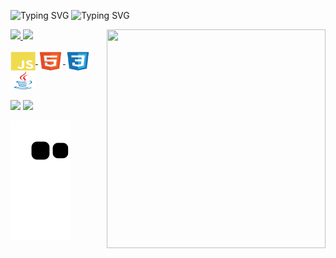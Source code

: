 ![Typing SVG](https://readme-typing-svg.herokuapp.com/?color=ADFF2F&size=35&center=true&vCenter=true&width=1000&lines=Hello!+I'm+Sabrina,+Welcome+to+my+GitHub+profile.💘)
![Typing SVG](https://readme-typing-svg.herokuapp.com/?color=ADFF2F&size=25&center=true&vCenter=true&width=1000&lines=I'm+Full+Stack+Java+Developer+Jr.💻)

<img align="right" width=350 height=350 src=https://github.com/Sabrinaporfilia/Sabrinaporfilia/assets/101189470/78461282-bcda-44e4-b3c7-91e42fb9d110/>

 <div>
<a href="https://github.com/sabrinaporfilia">
  <img height="180em" src="https://github-readme-stats.vercel.app/api?username=sabrinaporfilia&show_icons=true&theme=chartreuse-dark&include_all_commits=true&count_private=true"/>
  <img height="180em" src="https://github-readme-stats.vercel.app/api/top-langs/?username=sabrinaporfilia&layout=compact&langs_count=7&theme=chartreuse-dark"/>

</div>
<div style="display: inline_block"><br>
  <img align="center" alt="Js" height="30" width="40" src="https://raw.githubusercontent.com/devicons/devicon/master/icons/javascript/javascript-plain.svg">
  <img align="center" alt="HTML" height="30" width="40" src="https://raw.githubusercontent.com/devicons/devicon/master/icons/html5/html5-original.svg">
  <img align="center" alt="CSS" height="30" width="40" src="https://raw.githubusercontent.com/devicons/devicon/master/icons/css3/css3-original.svg">
  <img align="center" alt="Java" height="30" width="40" src="https://raw.githubusercontent.com/devicons/devicon/master/icons/java/java-original.svg">
</div>
 
 <br>
 
<div> 
  <a href = "mailto:sabrinaprogram99@gmail.com"><img src="https://img.shields.io/badge/-Gmail-%23333?style=for-the-badge&logo=gmail&logoColor=white" target="_blank"></a>
  <a href="https://www.linkedin.com/in/sabrina-porfilia/" target="_blank"><img src="https://img.shields.io/badge/-LinkedIn-%230077B5?style=for-the-badge&logo=linkedin&logoColor=white" target="_blank"></a> 
 
  ![Snake animation](https://github.com/sabrinaporfilia/sabrinaporfilia/blob/output/github-contribution-grid-snake.svg)

</div>
